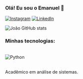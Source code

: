 
### Olá! Eu sou o Emanuel 🤝

[![Instagram](https://img.shields.io/badge/Instagram-E4405F?style=for-the-badge&logo=instagram&logoColor=white)](https://www.instagram.com/e__manuelrm/)
[![LinkedIn](https://img.shields.io/badge/LinkedIn-0077B5?style=for-the-badge&logo=linkedin&logoColor=white)](https://www.linkedin.com/in/emanuel-marinho/)

![João GitHub stats](https://github-readme-stats.vercel.app/api?username=emanuelRM95&show_icons=true&theme=dracula)

### Minhas tecnologias: 

<div style="display: inline-block"><br/>
 <img align="center" alt="Python" src="https://img.shields.io/badge/Python-14354C?style=for-the-badge&logo=python&logoColor=white">
<div><br/>


Acadêmico em análise de sistemas.
